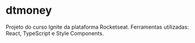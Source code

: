# dtmoney
Projeto do curso Ignite da plataforma Rocketseat.
Ferramentas utilizadas: React, TypeScript e Style Components.
